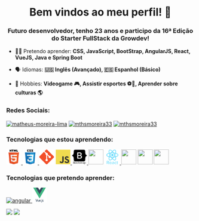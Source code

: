 <h1 align="center">Bem vindos ao meu perfil! 👋</h1>
<h3 align="center">Futuro desenvolvedor, tenho 23 anos e participo da 16ª Edição do Starter FullStack da Growdev!</h3>

- 👨‍🏫 Pretendo aprender: **CSS, JavaScript, BootStrap, AngularJS, React, VueJS, Java e Spring Boot**

- 🗣 Idiomas: **🇺🇸 Inglês (Avançado), 🇪🇸 Espanhol (Básico)**

- 🎲 Hobbies: **Videogame 🎮, Assistir esportes ⚽🏈, Aprender sobre culturas 🌎**

<h3 align="left">Redes Sociais:</h3>
<p align="left">

<a href="https://linkedin.com/in/matheus-moreira-lima" target="blank"><img align="center" src="https://raw.githubusercontent.com/rahuldkjain/github-profile-readme-generator/master/src/images/icons/Social/linked-in-alt.svg" alt="matheus-moreira-lima" height="30" width="40" /></a>
<a href="https://instagram.com/mthsmoreira33" target="blank"><img align="center" src="https://raw.githubusercontent.com/rahuldkjain/github-profile-readme-generator/master/src/images/icons/Social/instagram.svg" alt="mthsmoreira33" height="30" width="40" /></a>
<a href="https://codepen.io/mthsmoreira33" target="blank"><img align="center" src="https://raw.githubusercontent.com/rahuldkjain/github-profile-readme-generator/master/src/images/icons/Social/codepen.svg" alt="mthsmoreira33" height="30" width="40" /></a>
</p>

<h3 align="left">Tecnologias que estou aprendendo:</h3>
<p align="left">
  <a href="https://www.w3.org/html/" target="_blank" rel="noreferrer"> <img src="https://raw.githubusercontent.com/devicons/devicon/master/icons/html5/html5-original-wordmark.svg" alt="html5" width="40" height="40"/> </a>
  <a href="https://www.w3schools.com/css/" target="_blank" rel="noreferrer"> <img src="https://raw.githubusercontent.com/devicons/devicon/master/icons/css3/css3-original-wordmark.svg" alt="css3" width="40" height="40"/> </a>
  <a href="https://git-scm.com/" target="_blank" rel="noreferrer"> <img src="https://raw.githubusercontent.com/devicons/devicon/1119b9f84c0290e0f0b38982099a2bd027a48bf1/icons/git/git-plain.svg" alt="git" width="40" height="40"/ ></a>
   <a href="https://developer.mozilla.org/en-US/docs/Web/JavaScript" target="_blank" rel="noreferrer"> <img src="https://raw.githubusercontent.com/devicons/devicon/master/icons/javascript/javascript-original.svg" alt="javascript" width="40" height="40"/> </a> 
  <a href="https://getbootstrap.com" target="_blank" rel="noreferrer"> <img src="https://raw.githubusercontent.com/devicons/devicon/master/icons/bootstrap/bootstrap-plain-wordmark.svg" alt="bootstrap" width="40" height="40"/> </a> 
  <a href="https://www.typescriptlang.org/" target="_blank" rel="noreferrer"><img src="https://cdn.jsdelivr.net/gh/devicons/devicon/icons/typescript/typescript-original.svg" width="40" height="40"/></a>
  <a href="https://reactjs.org/" target="_blank" rel="noreferrer"> <img src="https://raw.githubusercontent.com/devicons/devicon/master/icons/react/react-original-wordmark.svg" alt="react" width="40" height="40"/> </a> 
  <a href="https://styled-components.com/" target="_blank" rel="noreferrer"><img src="https://avatars.githubusercontent.com/u/20658825?v=4" width="40" height="40"/></a>
  <a href="https://nodejs.org/en" target="_blank" rel="noreferrer"><img src="https://cdn.jsdelivr.net/gh/devicons/devicon/icons/nodejs/nodejs-original.svg" width="40" height="40"/></a>
  <a href="https://expressjs.com/pt-br/" target="_blank" rel="noreferrer"><img src="https://cdn.jsdelivr.net/gh/devicons/devicon/icons/express/express-original.svg" width="40" height="40"/></a>
</p>


<h3 align="left">Tecnologias que pretendo aprender:</h3>
<p align="left">
  <a href="https://angular.io" target="_blank" rel="noreferrer"> <img src="https://angular.io/assets/images/logos/angular/angular.svg" alt="angular" width="40" height="40"/> </a>
  <a href="https://vuejs.org/" target="_blank" rel="noreferrer"> <img src="https://raw.githubusercontent.com/devicons/devicon/master/icons/vuejs/vuejs-original-wordmark.svg" alt="vuejs" width="40" height="40"/> </a>
</p>
<picture>
<source
  srcset="https://github-readme-stats.vercel.app/api?username=mthsmoreira33&show_icons=true&theme=dark"
  media="(prefers-color-scheme: dark)"
/>
<source
  srcset="https://github-readme-stats.vercel.app/api?username=mthsmoreira33&show_icons=true"
  media="(prefers-color-scheme: light), (prefers-color-scheme: no-preference)"
/>
<img src="https://github-readme-stats.vercel.app/api?username=mthsmoreira33&show_icons=true" />
</picture>
<picture>
<source
  srcset="https://github-readme-stats.vercel.app/api/top-langs/?username=mthsmoreira33&size_weight=0.5&count_weight=0.5"
  media="(prefers-color-scheme: dark)"
/>
<source
  srcset="https://github-readme-stats.vercel.app/api/top-langs/?username=mthsmoreira33&size_weight=0.5&count_weight=0.5"
/>
<img src="https://github-readme-stats.vercel.app/api/top-langs/?username=mthsmoreira33&size_weight=0.5&count_weight=0.5" />
</picture></p>



<!---
mthsmoreira33/mthsmoreira33 is a ✨ special ✨ repository because its `README.md` (this file) appears on your GitHub profile.
You can click the Preview link to take a look at your changes.
--->
